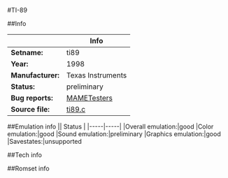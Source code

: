 #TI-89

##Info

||Info|
|-----|-----|
|**Setname:**|ti89
|**Year:**|1998
|**Manufacturer:**|Texas Instruments
|**Status:**|preliminary
|**Bug reports:**|[MAMETesters](http://mametesters.org/view_all_set.php?type=1&temporary=y&search=ti89.c)
|**Source file:**|[ti89.c](https://github.com/mamedev/mame/blob/master/src/mess/drivers/ti89.c)

##Emulation info
|| Status |
|-----|-----|
|Overall emulation:|good
|Color emulation:|good
|Sound emulation:|preliminary
|Graphics emulation:|good
|Savestates:|unsupported

##Tech info

##Romset info

<!--- START OF EDITED COMMENT DO NOT TOUCH TEXT ABOVE-->
